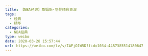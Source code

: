 ```yaml
---
title: 【NBA经典】詹姆斯·哈登精彩表演
tags:
  - 经典
  - 精华
categories:
  - NBA经典
type: weibo
date: 2020-03-28 15:57:44
url: https://weibo.com/tv/v/IAFjO1W5D?fid=1034:4487385514180647
---
```


<!-- more -->